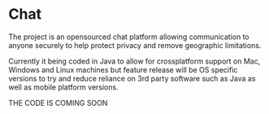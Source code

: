 # Chat

The project is an opensourced chat platform allowing communication to anyone securely to help protect privacy and remove geographic limitations.

Currently it being coded in Java to allow for crossplatform support on Mac, Windows and Linux machines but feature release will be OS specific versions to try and reduce reliance on 3rd party software such as Java as well as mobile platform versions.

THE CODE IS COMING SOON
